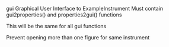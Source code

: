 
gui Graphical User Interface to ExampleInstrument
Must contain gui2properties() and properties2gui() functions

This will be the same for all gui functions

Prevent opening more than one figure for same instrument
